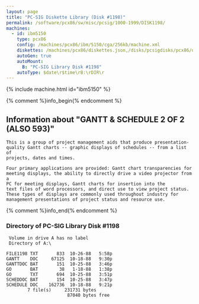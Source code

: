 ```yaml
---
layout: page
title: "PC-SIG Diskette Library (Disk #1198)"
permalink: /software/pcx86/sw/misc/pcsig/1000-1999/DISK1198/
machines:
  - id: ibm5150
    type: pcx86
    config: /machines/pcx86/ibm/5150/cga/256kb/machine.xml
    diskettes: /machines/pcx86/diskettes.json,/disks/pcsigdisks/pcx86/diskettes.json
    autoGen: true
    autoMount:
      B: "PC-SIG Library Disk #1198"
    autoType: $date\r$time\rB:\rDIR\r
---
```


{% include machine.html id="ibm5150" %}

{% comment %}info_begin{% endcomment %}

## Information about "GANTT & SCHEDULE 2 OF 2 (ALSO 593)"

    This is a group of project management aids that produce presentation-
    quality Gantt charts -- graphic displays of schedules -- from a list of
    projects, dates and times.
    
    Four primary applications are provided: Gantt chart transparencies for
    meeting displays, the ability to directly drive a video projector from a
    PC for meeting displays, Gantt charts for insertion into the
    text files of word processors, and direct use to view project status.
    These types of displays are commonly used throughout industry for
    management presentations of project status and resource use.
{% comment %}info_end{% endcomment %}


### Directory of PC-SIG Library Disk #1198

     Volume in drive A has no label
     Directory of A:\

    FILE1198 TXT       833  10-26-88   5:58p
    GANTT    DOC     67125  10-18-88   9:30p
    GANTTDOC BAT       151  10-25-88   3:46p
    GO       BAT        38   1-18-88   1:38p
    GO       TXT       694  10-25-88   3:51p
    SCHEDDOC BAT       154  10-25-88   3:47p
    SCHEDULE DOC    162736  10-18-88   9:21p
            7 file(s)     231731 bytes
                           87040 bytes free
